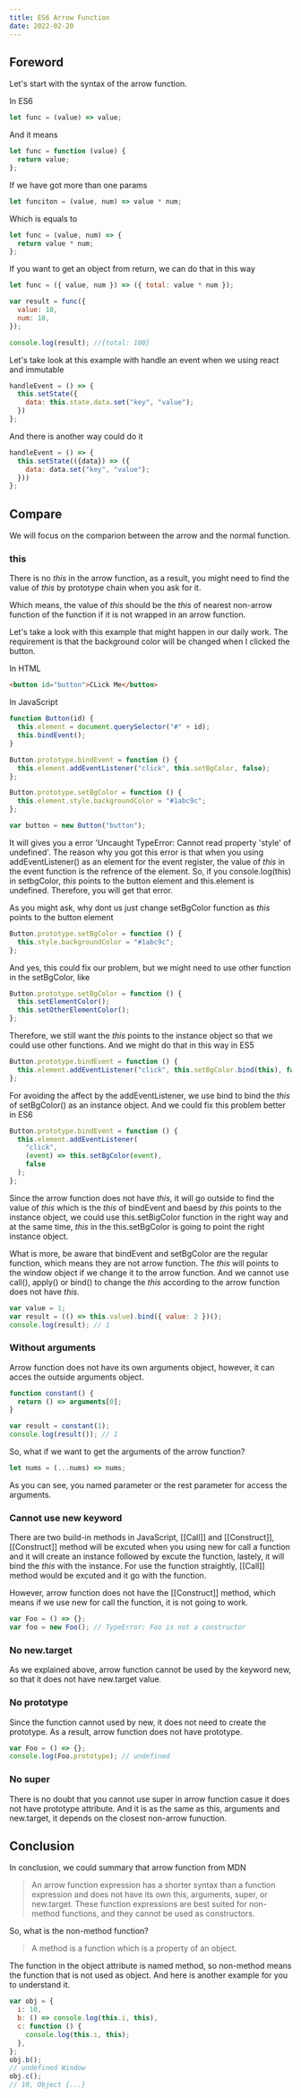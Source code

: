 ```yaml
---
title: ES6 Arrow Function
date: 2022-02-20
---
```


## Foreword

Let's start with the syntax of the arrow function.

In ES6

```js
let func = (value) => value;
```

And it means

```js
let func = function (value) {
  return value;
};
```

If we have got more than one params

```js
let funciton = (value, num) => value * num;
```

Which is equals to

```js
let func = (value, num) => {
  return value * num;
};
```

If you want to get an object from return, we can do that in this way

```js
let func = ({ value, num }) => ({ total: value * num });

var result = func({
  value: 10,
  num: 10,
});

console.log(result); //{total: 100}
```

Let's take look at this example with handle an event when we using react and immutable

```js
handleEvent = () => {
  this.setState({
    data: this.state.data.set("key", "value");
  })
};
```

And there is another way could do it

```js
handleEvent = () => {
  this.setState(({data}) => ({
    data: data.set("key", "value");
  }))
};
```

## Compare

We will focus on the comparion between the arrow and the normal function.

### this

There is no _this_ in the arrow function, as a result, you might need to find the value of _this_ by prototype chain when you ask for it.

Which means, the value of _this_ should be the _this_ of nearest non-arrow function of the function if it is not wrapped in an arrow function.

Let's take a look with this example that might happen in our daily work. The requirement is that the background color will be changed when I clicked the button.

In HTML

```html
<button id="button">CLick Me</button>
```

In JavaScript

```js
function Button(id) {
  this.element = document.querySelector("#" + id);
  this.bindEvent();
}

Button.prototype.bindEvent = function () {
  this.element.addEventListener("click", this.setBgColor, false);
};

Button.prototype.setBgColor = function () {
  this.element.style.backgroundColor = "#1abc9c";
};

var button = new Button("button");
```

It will gives you a error 'Uncaught TypeError: Cannot read property 'style' of undefined'. The reason why you got this error is that when you using addEventListener() as an element for the event register, the value of _this_ in the event function is the refrence of the element. So, if you console.log(this) in setbgColor, _this_ points to the button element and this.element is undefined. Therefore, you will get that error.

As you might ask, why dont us just change setBgColor function as _this_ points to the button element

```js
Button.prototype.setBgColor = function () {
  this.style.backgroundColor = "#1abc9c";
};
```

And yes, this could fix our problem, but we might need to use other function in the setBgColor, like

```js
Button.prototype.setBgColor = function () {
  this.setElementColor();
  this.setOtherElementColor();
};
```

Therefore, we still want the _this_ points to the instance object so that we could use other functions. And we might do that in this way in ES5

```js
Button.prototype.bindEvent = function () {
  this.element.addEventListener("click", this.setBgColor.bind(this), false);
};
```

For avoiding the affect by the addEventListener, we use bind to bind the _this_ of setBgColor() as an instance object. And we could fix this problem better in ES6

```js
Button.prototype.bindEvent = function () {
  this.element.addEventListener(
    "click",
    (event) => this.setBgColor(event),
    false
  );
};
```

Since the arrow function does not have _this_, it will go outside to find the value of _this_ which is the _this_ of bindEvent and baesd by _this_ points to the instance object, we could use this.setBigColor function in the right way and at the same time, _this_ in the this.setBgColor is going to point the right instance object.

What is more, be aware that bindEvent and setBgColor are the regular function, which means they are not arrow function. The _this_ will points to the window object if we change it to the arrow function. And we cannot use call(), apply() or bind() to change the _this_ according to the arrow function does not have _this_.

```js
var value = 1;
var result = (() => this.value).bind({ value: 2 })();
console.log(result); // 1
```

### Without arguments

Arrow function does not have its own arguments object, however, it can acces the outside arguments object.

```js
function constant() {
  return () => arguments[0];
}

var result = constant(1);
console.log(result()); // 1
```

So, what if we want to get the arguments of the arrow function?

```js
let nums = (...nums) => nums;
```

As you can see, you named parameter or the rest parameter for access the arguments.

### Cannot use new keyword

There are two build-in methods in JavaScript, [[Call]] and [[Construct]], [[Construct]] method will be excuted when you using new for call a function and it will create an instance followed by excute the function, lastely, it will bind the _this_ with the instance. For use the function straightly, [[Call]] method would be excuted and it go with the function.

However, arrow function does not have the [[Construct]] method, which means if we use new for call the function, it is not going to work.

```js
var Foo = () => {};
var foo = new Foo(); // TypeError: Foo is not a constructor
```

### No new.target

As we explained above, arrow function cannot be used by the keyword new, so that it does not have new.target value.

### No prototype

Since the function cannot used by new, it does not need to create the prototype. As a result, arrow function does not have prototype.

```js
var Foo = () => {};
console.log(Foo.prototype); // undefined
```

### No super

There is no doubt that you cannot use super in arrow function casue it does not have prototype attribute. And it is as the same as this, arguments and new.target, it depends on the closest non-arrow funuction.

## Conclusion

In conclusion, we could summary that arrow function from MDN

> An arrow function expression has a shorter syntax than a function expression and does not have its own this, arguments, super, or new.target. These function expressions are best suited for non-method functions, and they cannot be used as constructors.

So, what is the non-method function?

> A method is a function which is a property of an object.

The function in the object attribute is named method, so non-method means the function that is not used as object. And here is another example for you to understand it.

```js
var obj = {
  i: 10,
  b: () => console.log(this.i, this),
  c: function () {
    console.log(this.i, this);
  },
};
obj.b();
// undefined Window
obj.c();
// 10, Object {...}
```
